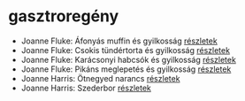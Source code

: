 # gasztroregény

- Joanne Fluke: Áfonyás muffin és gyilkosság [részletek](_details/%7Bopf.creator%7D.md#id_622)
- Joanne Fluke: Csokis tündértorta és gyilkosság [részletek](_details/%7Bopf.creator%7D.md#id_624)
- Joanne Fluke: Karácsonyi habcsók és gyilkosság [részletek](_details/%7Bopf.creator%7D.md#id_625)
- Joanne Fluke: Pikáns meglepetés és gyilkosság [részletek](_details/%7Bopf.creator%7D.md#id_623)
- Joanne Harris: Ötnegyed narancs [részletek](_details/%7Bopf.creator%7D.md#id_1123)
- Joanne Harris: Szederbor [részletek](_details/%7Bopf.creator%7D.md#id_1127)